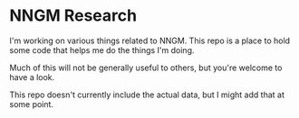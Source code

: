 # NNGM Research

I'm working on various things related to NNGM. This repo is a place to hold some code that helps me do the things I'm doing. 

Much of this will not be generally useful to others, but you're welcome to have a look.

This repo doesn't currently include the actual data, but I might add that at some point.